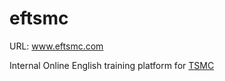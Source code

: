 # eftsmc

URL: www.eftsmc.com

Internal Online English training platform for [TSMC](http://www.tsmc.com/english/default.htm)
